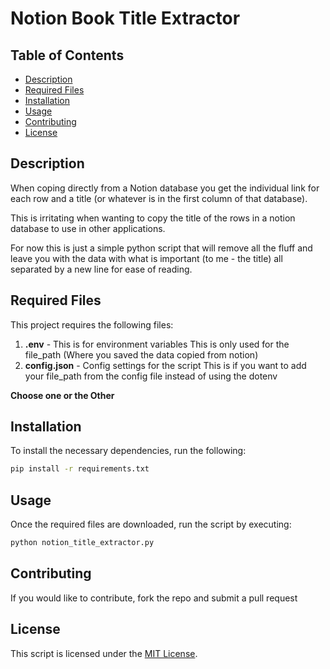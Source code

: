 # Notion Book Title Extractor

## Table of Contents
- [Description](#description)
- [Required Files](#required-files)
- [Installation](#installation)
- [Usage](#usage)
- [Contributing](#contributing)
- [License](#license)



## Description 

When coping directly from a Notion database you get the individual link for each row and a title (or whatever is in the first column of that database). 

This is irritating when wanting to copy the title of the rows in a notion database to use in other applications. 

For now this is just a simple python script that will remove all the fluff and leave you with the data with what is important (to me - the title) all separated by a new line for ease of reading. 



## Required Files

This project requires the following files:

1. **.env** - This is for environment variables
        This is only used for the file_path (Where you saved the data copied from notion)
2. **config.json** - Config settings for the script
        This is if you want to add your file_path from the config file instead of using the dotenv
        
**Choose one or the Other**



## Installation
To install the necessary dependencies, run the following:

```bash
pip install -r requirements.txt

```



## Usage
Once the required files are downloaded, run the script by executing: 
``` bash
python notion_title_extractor.py
```



## Contributing
If you would like to contribute, fork the repo and submit a pull request 



## License 
This script is licensed under the [MIT License](LICENSE).